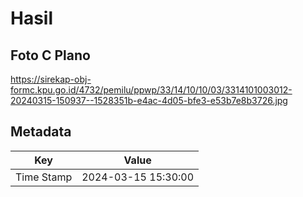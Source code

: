 # Hasil

## Foto C Plano

https://sirekap-obj-formc.kpu.go.id/4732/pemilu/ppwp/33/14/10/10/03/3314101003012-20240315-150937--1528351b-e4ac-4d05-bfe3-e53b7e8b3726.jpg


## Metadata

| Key        | Value               |
| ---------- | ------------------- |
| Time Stamp | 2024-03-15 15:30:00 |



